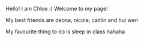 
Hello! I am Chloe :) Welcome to my page!

My best friends are deona, nicole, caitlin and hui wen

My favourite thing to do is sleep in class hahaha
